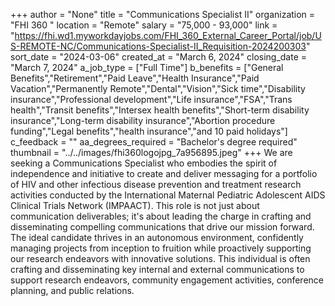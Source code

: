 +++
author = "None"
title = "Communications Specialist II"
organization = "FHI 360 "
location = "Remote"
salary = "75,000 - 93,000"
link = "https://fhi.wd1.myworkdayjobs.com/FHI_360_External_Career_Portal/job/US-REMOTE-NC/Communications-Specialist-II_Requisition-2024200303"
sort_date = "2024-03-06"
created_at = "March 6, 2024"
closing_date = "March 7, 2024"
a_job_type = ["Full Time"]
b_benefits = ["General Benefits","Retirement","Paid Leave","Health Insurance","Paid Vacation","Permanently Remote","Dental","Vision","Sick time","Disability insurance","Professional development","Life insurance","FSA","Trans health","Transit benefits","Intersex health benefits","Short-term disability insurance","Long-term disability insurance","Abortion procedure funding","Legal benefits","health insurance","and 10 paid holidays"]
c_feedback = ""
aa_degrees_required = "Bachelor's degree required"
thumbnail = "../../images/fhi360logojpg_7a956895.jpeg"
+++
We are seeking a Communications Specialist who embodies the spirit of independence and initiative to create and deliver messaging for a portfolio of HIV and other infectious disease prevention and treatment research activities conducted by the International Maternal Pediatric Adolescent AIDS Clinical Trials Network (IMPAACT). This role is not just about communication deliverables; it's about leading the charge in crafting and disseminating compelling communications that drive our mission forward. The ideal candidate thrives in an autonomous environment, confidently managing projects from inception to fruition while proactively supporting our research endeavors with innovative solutions. This individual is often crafting and disseminating key internal and external communications to support research endeavors, community engagement activities, conference planning, and public relations.